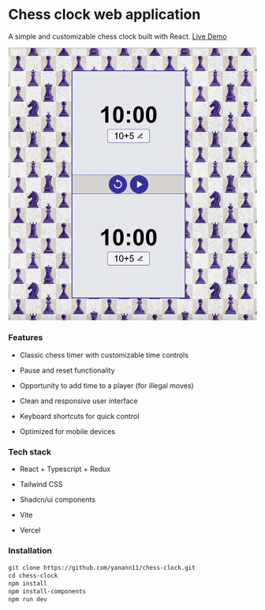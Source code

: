 # Chess clock web application

A simple and customizable chess clock built with React. [Live Demo](https://chess-clock-delta.vercel.app/)



![Chess Clock Screenshot](./screenshot.png)

### Features

 - Classic chess timer with customizable time controls

 - Pause and reset functionality

 - Opportunity to add time to a player (for illegal moves)

 - Clean and responsive user interface

 - Keyboard shortcuts for quick control

 - Optimized for mobile devices



### Tech stack

 - React + Typescript + Redux

 - Tailwind CSS

 - Shadcn/ui components

 - Vite

 - Vercel

### Installation

```
git clone https://github.com/yanann11/chess-clock.git
cd chess-clock
npm install
npm install-components
npm run dev
```
